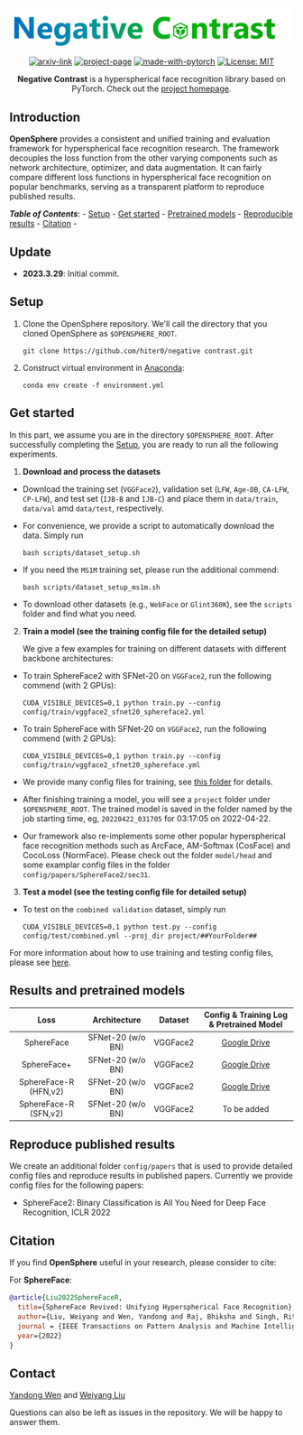  &nbsp;
 &nbsp;
  
<div align="center">
  <img src="assets/negative_contrast.png" width="600"/>
</div>

<div align="center">
	
[![arxiv-link](https://img.shields.io/badge/Paper-PDF-red?style=flat&logo=arXiv&logoColor=red)](https://arxiv.org/abs/2109.05565)
[![project-page](https://img.shields.io/badge/Project-Page-blue?style=flat&logo=Google%20chrome&logoColor=blue)](https://opensphere.world/)
[![made-with-pytorch](https://img.shields.io/badge/Made%20with-PyTorch-brightgreen)](https://pytorch.org/)
[![License: MIT](https://img.shields.io/badge/License-MIT-yellow.svg)](https://opensource.org/licenses/MIT)

**Negative Contrast** is a hyperspherical face recognition library based on PyTorch. Check out the [project homepage](https://opensphere.world/).
	
</div>

## Introduction
**OpenSphere** provides a consistent and unified training and evaluation framework for hyperspherical face recognition research. The framework decouples the loss function from the other varying components such as network architecture, optimizer, and data augmentation. It can fairly compare different loss functions in hyperspherical face recognition on popular benchmarks, serving as a transparent platform to reproduce published results.


<!-- TABLE OF CONTENTS -->
***Table of Contents***:  - <a href="#setup">Setup</a> - <a href="#get-started">Get started</a> - <a href="#log-and-pretrained-models">Pretrained models</a> - <a href="#reproduce-published-results">Reproducible results</a> - <a href="#citation">Citation</a> -

## Update
- **2023.3.29**: Initial commit.

## Setup
1. Clone the OpenSphere repository. We'll call the directory that you cloned OpenSphere as `$OPENSPHERE_ROOT`.

    ```console
    git clone https://github.com/hiter0/negative contrast.git
    ```

2. Construct virtual environment in [Anaconda](https://www.anaconda.com/):

    ```console
    conda env create -f environment.yml
    ```

## Get started
In this part, we assume you are in the directory `$OPENSPHERE_ROOT`. After successfully completing the [Setup](#setup), you are ready to run all the following experiments.

1. **Download and process the datasets**

  - Download the training set (`VGGFace2`), validation set (`LFW`, `Age-DB`, `CA-LFW`, `CP-LFW`), and test set (`IJB-B` and `IJB-C`) and place them in `data/train`, `data/val` amd `data/test`, respectively.
	
  - For convenience, we provide a script to automatically download the data. Simply run

	```console
	bash scripts/dataset_setup.sh
	```

  - If you need the `MS1M` training set, please run the additional commend:

	```console
	bash scripts/dataset_setup_ms1m.sh
	```
  - To download other datasets (e.g., `WebFace` or `Glint360K`), see the `scripts` folder and find what you need.

2. **Train a model (see the training config file for the detailed setup)**

    We give a few examples for training on different datasets with different backbone architectures:

  - To train SphereFace2 with SFNet-20 on `VGGFace2`, run the following commend (with 2 GPUs):

	```console
	CUDA_VISIBLE_DEVICES=0,1 python train.py --config config/train/vggface2_sfnet20_sphereface2.yml
	```

  - To train SphereFace with SFNet-20 on `VGGFace2`, run the following commend (with 2 GPUs):

	```console
	CUDA_VISIBLE_DEVICES=0,1 python train.py --config config/train/vggface2_sfnet20_sphereface.yml
	```

  - We provide many config files for training, see [this folder](https://github.com/ydwen/opensphere/tree/main/config/train) for details.

  - After finishing training a model, you will see a `project` folder under `$OPENSPHERE_ROOT`. The trained model is saved in the folder named by the job starting time, eg, `20220422_031705` for 03:17:05 on 2022-04-22.

  - Our framework also re-implements some other popular hyperspherical face recognition methods such as ArcFace, AM-Softmax (CosFace) and CocoLoss (NormFace). Please check out the folder `model/head` and some examplar config files in the folder `config/papers/SphereFace2/sec31`.

3. **Test a model (see the testing config file for detailed setup)**

  - To test on the `combined validation` dataset, simply run

	```console
	CUDA_VISIBLE_DEVICES=0,1 python test.py --config config/test/combined.yml --proj_dir project/##YourFolder##
	```

For more information about how to use training and testing config files, please see [here](https://github.com/ydwen/opensphere/tree/main/config).

## Results and pretrained models

<div align="center">
	
|         Loss          |    Architecture     | Dataset |                             Config & Training Log & Pretrained Model                               |
|:---------------------:|:-------------------:|:---:|:--------------------------------------------------------------------------------------------------:|
 |      SphereFace       |  SFNet-20 (w/o BN)  | VGGFace2 | [Google Drive](https://drive.google.com/file/d/1347KRJDqJiySdAOarVDkSlftg3K-W26g/view?usp=sharing) |
|      SphereFace+      |  SFNet-20 (w/o BN)  | VGGFace2 | [Google Drive](https://drive.google.com/file/d/1CBfxxTN712QmuwTk7i2az6JTs3ZRo-ia/view?usp=sharing) |
 | SphereFace-R (HFN,v2) |  SFNet-20 (w/o BN)  | VGGFace2 | [Google Drive](https://drive.google.com/file/d/1dnylODdnatcVSHitdht8_fN2im-0gEGV/view?usp=sharing) |
 | SphereFace-R (SFN,v2) |  SFNet-20 (w/o BN)  | VGGFace2 |                                            To be added                                             |
</div>
	
## Reproduce published results

We create an additional folder `config/papers` that is used to provide detailed config files and reproduce results in published papers. Currently we provide config files for the following papers:
  
  - SphereFace2: Binary Classification is All You Need for Deep Face Recognition, ICLR 2022


## Citation

If you find **OpenSphere** useful in your research, please consider to cite:

For **SphereFace**:

  ```bibtex
  @article{Liu2022SphereFaceR,
	title={SphereFace Revived: Unifying Hyperspherical Face Recognition},
	author={Liu, Weiyang and Wen, Yandong and Raj, Bhiksha and Singh, Rita and Weller, Adrian},
	journal = {IEEE Transactions on Pattern Analysis and Machine Intelligence},
	year={2022}
  }	
  ```

## Contact

  [Yandong Wen](https://ydwen.github.io) and [Weiyang Liu](https://wyliu.com)

  Questions can also be left as issues in the repository. We will be happy to answer them.
